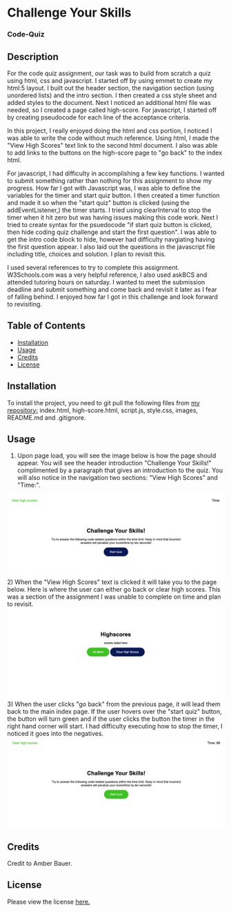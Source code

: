 # Challenge Your Skills

### Code-Quiz

## Description 

For the code quiz assignment, our task was to build from scratch a quiz using html, css and javascript. I started off by using emmet to create my html:5 layout. I built out the header section, the navigation section (using unordered lists) and the intro section. I then created a css style sheet and added styles to the document. Next I noticed an additional html file was needed, so I created a page called high-score. For javascript, I started off by creating pseudocode for each line of the acceptance criteria. 

In this project, I really enjoyed doing the html and css portion, I noticed I was able to write the code without much reference. Using html, I made the "View High Scores" text link to the second html document. I also was able to add links to the buttons on the high-score page to "go back" to the index html. 

For javascript, I had difficulty in accomplishing a few key functions. I wanted to submit something rather than nothing for this assignment to show my progress. How far I got with Javascript was, I was able to define the variables for the timer and start quiz button. I then created a timer function and made it so when the "start quiz" button is clicked (using the addEventListener,)  the timer starts. I tried using clearInterval to stop the timer when it hit zero but was having issues making this code work. Next I tried to create syntax for the psuedocode "if start quiz button is clicked, then hide coding quiz challenge and start the first question". I was able to get the intro code block to hide, however had difficulty navgiating having the first question appear. I also laid out the questions in the javascript file including title, choices and solution. I plan to revisit this.

I used several references to try to complete this assignment. W3Schools.com was a very helpful reference, I also used askBCS and attended tutoring hours on saturday. I wanted to meet the submission deadline and submit something and come back and revisit it later as I fear of falling behind. I enjoyed how far I got in this challenge and look forward to revisiting. 

## Table of Contents 

* [Installation](#installation)
* [Usage](#usage)
* [Credits](#credits)
* [License](#license)


## Installation

To install the project, you need to git pull the following files from <a href ="https://github.com/abauer424/code-quiz">my repository:</a> index.html, high-score.html, script.js, style.css, images, README.md and .gitignore. 


## Usage 

1) Upon page load, you will see the image below is how the page should appear. You will see the header introduction "Challenge Your Skills!" complimented by a paragraph that gives an introduction to the quiz. You will also notice in the navigation two sections: "View High Scores" and "Time:".
<img src="https://github.com/abauer424/code-quiz/blob/main/assets/images/image1.png" alt="image of code quiz home page"/>
2) When the "View High Scores" text is clicked it will take you to the page below. Here is where the user can either go back or clear high scores. This was a section of the assignment I was unable to complete on time and plan to revisit.
<img src="https://github.com/abauer424/code-quiz/blob/main/assets/images/image2.png" alt="image of view high scores page"/>
3) When the user clicks "go back" from the previous page, it will lead them back to the main index page. If the user hovers over the "start quiz" button, the button will turn green and if the user clicks the button the timer in the right hand corner will start. I had difficulty executing how to stop the timer, I noticed it goes into the negatives. 
<img src="https://github.com/abauer424/code-quiz/blob/main/assets/images/image3.png" alt="image of code quiz home page when start quiz button is clicked"/>


## Credits

Credit to Amber Bauer.


## License

Please view the license <a href="./LICENSE">here.


